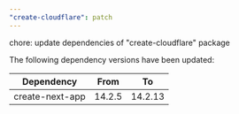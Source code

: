```yaml
---
"create-cloudflare": patch
---
```


chore: update dependencies of "create-cloudflare" package

The following dependency versions have been updated:

| Dependency      | From   | To      |
| --------------- | ------ | ------- |
| create-next-app | 14.2.5 | 14.2.13 |
